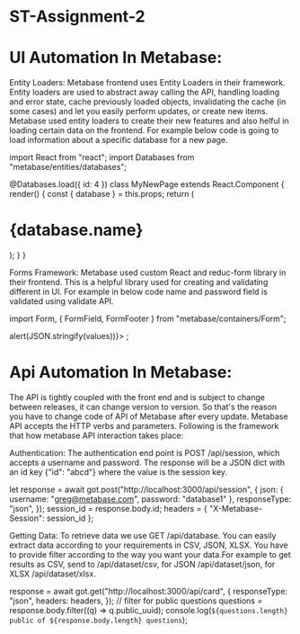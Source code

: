 # ST-Assignment-2

# UI Automation In Metabase:
Entity Loaders:
Metabase frontend uses Entity Loaders in their framework. Entity loaders are used to abstract away calling the API, handling loading and error state, cache previously loaded objects, invalidating the cache (in some cases) and let you easily perform updates, or create new items. Metabase used entity loaders to create their new features and also helful in loading certain data on the frontend. For example below code is going to load information about a specific database for a new page.

import React from "react";
import Databases from "metabase/entities/databases";

@Databases.load({ id: 4 })
class MyNewPage extends React.Component {
  render() {
    const { database } = this.props;
    return (
      <div><h1>{database.name}</h1>
      </div>
    );
  }
}

Forms Framework:
Metabase used custom React and reduc-form library in their frontend. This is a helpful library used for creating and validating different in UI. For example in below code name and password field is validated using validate API.

import Form, { FormField, FormFooter } from "metabase/containers/Form";

<Form onSubmit={values => alert(JSON.stringify(values))}>
  <FormField
    name="email"
    placeholder="bob@metabase.com"
    validate={validate.required()}
  />
  <FormField
    name="password"
    type="password"
    validate={validate.required().passwordComplexity()}
  />
  <FormFooter />
</Form>;

# Api Automation In Metabase:
The API is tightly coupled with the front end and is subject to change between releases, it can change version to version. So that's the reason you have to change code of API of Metabase after every update. Metabase API accepts the HTTP verbs and parameters. Following is the framework that how metabase API interaction takes place:

Authentication:
The authentication end point is POST /api/session, which accepts a username and password. The response will be a JSON dict with an id key {"id": "abcd"} where the value is the session key.

let response = await got.post("http://localhost:3000/api/session", {
  json: { username: "greg@metabase.com", password: "database1" },
  responseType: "json",
});
session_id = response.body.id;
headers = { "X-Metabase-Session": session_id };

Getting Data:
To retrieve data we use GET /api/database. You can easily extract data according to your requirements in CSV, JSON, XLSX. You have to provide filter according to the way you want your data.For example to get results as CSV, send to /api/dataset/csv, for JSON /api/dataset/json, for XLSX /api/dataset/xlsx.

response = await got.get("http://localhost:3000/api/card", {
  responseType: "json",
  headers: headers,
});
// filter for public questions
questions = response.body.filter((q) => q.public_uuid);
console.log(`${questions.length} public of ${response.body.length} questions`);
